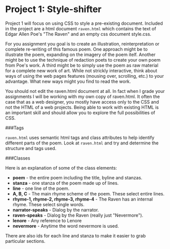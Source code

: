 # Project 1: Style-shifter

Project 1 will focus on using CSS to style a pre-existing document. Included in the project are a html document <code>raven.html</code> which contains the text of Edgar Allen Poe's "The Raven" and an empty css document style.css. 

For you assignment you goal is to create an illustration, reinterpretation or complete re-writing of this famous poem. One approach might be to illustrate the poem, expanding on the imagery of the poem itelf. Another might be to use the technique of redaction poets to create your own poem from Poe's work. A third might be to simply use the poem as raw material for a complete new work of art. While not strickly interactive, think about ways of using the web pages features (mousing over, scrolling, etc.) to your advantage. What new ways might you find to read the work.

You should not edit the raven.html document at all. In fact when I grade your assignments I will be working with my own copy of raven.html. It often the case that as a web designer, you mostly have access only to the CSS and not the HTML of a web projects. Being able to work with existing HTML is an important skill and should allow you to explore the full possibilities of CSS.

###Tags

<code>raven.html</code> uses semantic html tags and class attributes to help identify different parts of the poem. Look at <code>raven.html</code> and try and determine the structure and tags used.

###Classes

Here is an explanation of some of the class elements:

* **poem** - the entire poem including the title, byline and stanzas.
* **stanza** - one stanza of the poem made up of lines.
* **line** - one line of the poem.
* **A, B, C** - The main rhyme scheme of the poem. These select entire lines.
* **rhyme-1, rhyme-2, rhyme-3, rhyme-4** - The Raven has an internal rhyme. These select single words.
* **narrator-speaks** - Dialog by the narrator.
* **raven-speaks** - Dialog by the Raven (really just "Nevermore").
* **lenore** - Any reference to Lenore
* **nevermore** - Anytime the word nevermore is used.

There are also ids for each line and stanza to make it easier to grab particular sections.





